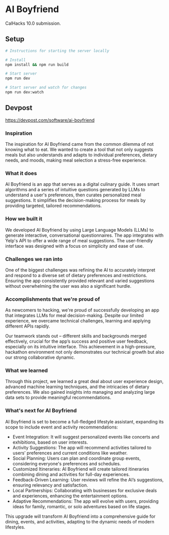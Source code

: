 # AI Boyfriend

CalHacks 10.0 submission.

## Setup

```bash
# Instructions for starting the server locally

# Install
npm install && npm run build

# Start server
npm run dev

# Start server and watch for changes
npm run dev:watch

```

## Devpost

https://devpost.com/software/ai-boyfriend

### Inspiration

The inspiration for AI Boyfriend came from the common dilemma of not knowing what to eat. We wanted to create a tool that not only suggests meals but also understands and adapts to individual preferences, dietary needs, and moods, making meal selection a stress-free experience.

### What it does

AI Boyfriend is an app that serves as a digital culinary guide. It uses smart algorithms and a series of intuitive questions generated by LLMs to understand a user's preferences, then curates personalized meal suggestions. It simplifies the decision-making process for meals by providing targeted, tailored recommendations.

### How we built it

We developed AI Boyfriend by using Large Language Models (LLMs) to generate interactive, conversational questionnaires. The app integrates with Yelp's API to offer a wide range of meal suggestions. The user-friendly interface was designed with a focus on simplicity and ease of use.

### Challenges we ran into

One of the biggest challenges was refining the AI to accurately interpret and respond to a diverse set of dietary preferences and restrictions. Ensuring the app consistently provided relevant and varied suggestions without overwhelming the user was also a significant hurdle.

### Accomplishments that we're proud of

As newcomers to hacking, we're proud of successfully developing an app that integrates LLMs for meal decision-making. Despite our limited experience, we overcame technical challenges, learning and applying different APIs rapidly.

Our teamwork stands out – different skills and backgrounds merged effectively, crucial for the app’s success and positive user feedback, especially on its intuitive interface. This achievement in a high-pressure, hackathon environment not only demonstrates our technical growth but also our strong collaborative dynamic.

### What we learned

Through this project, we learned a great deal about user experience design, advanced machine learning techniques, and the intricacies of dietary preferences. We also gained insights into managing and analyzing large data sets to provide meaningful recommendations.

### What's next for AI Boyfriend

AI Boyfriend is set to become a full-fledged lifestyle assistant, expanding its scope to include event and activity recommendations:

-   Event Integration: It will suggest personalized events like concerts and exhibitions, based on user interests.
-   Activity Suggestions: The app will recommend activities tailored to users’ preferences and current conditions like weather.
-   Social Planning: Users can plan and coordinate group events, considering everyone's preferences and schedules.
-   Customized Itineraries: AI Boyfriend will create tailored itineraries combining dining and activities for full-day experiences.
-   Feedback-Driven Learning: User reviews will refine the AI’s suggestions, ensuring relevancy and satisfaction.
-   Local Partnerships: Collaborating with businesses for exclusive deals and experiences, enhancing the entertainment options.
-   Adaptive Recommendations: The app will evolve with users, providing ideas for family, romantic, or solo adventures based on life stages.

This upgrade will transform AI Boyfriend into a comprehensive guide for dining, events, and activities, adapting to the dynamic needs of modern lifestyles.
